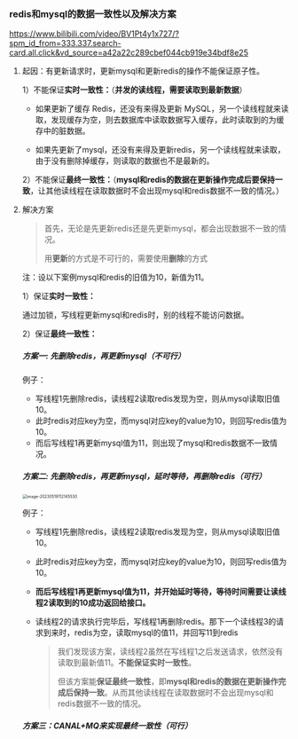 ### redis和mysql的数据一致性以及解决方案

https://www.bilibili.com/video/BV1Pt4y1x727/?spm_id_from=333.337.search-card.all.click&vd_source=a42a22c289cbef044cb919e34bdf8e25

1. 起因：有更新请求时，更新mysql和更新redis的操作不能保证原子性。

   1）不能保证**实时一致性：**（**并发的读线程，需要读取到最新数据**）

   * 如果更新了缓存 Redis，还没有来得及更新 MySQL，另一个读线程就来读取，发现缓存为空，则去数据库中读取数据写入缓存，此时读取到的为缓存中的脏数据。 

   * 如果先更新了mysql，还没有来得及更新redis，另一个读线程就来读取，由于没有删除掉缓存，则读取的数据也不是最新的。

   2）不能保证**最终一致性：**（**mysql和redis的数据在更新操作完成后要保持一致**，让其他读线程在读取数据时不会出现mysql和redis数据不一致的情况。）

2. 解决方案

   > 首先，无论是先更新redis还是先更新mysql，都会出现数据不一致的情况。
   >
   > 用**更新**的方式是不可行的，需要使用**删除**的方式

   注：设以下案例mysql和redis的旧值为10，新值为11。

   1）保证**实时一致性：**

   通过加锁，写线程更新mysql和redis时，别的线程不能访问数据。

   2）保证**最终一致性：**

   ##### 方案一: 先删除redis，再更新mysql（不可行）

   例子：

   * 写线程1先删除redis，读线程2读取redis发现为空，则从mysql读取旧值10。
   * 此时redis对应key为空，而mysql对应key的value为10，则回写redis值为10。
   * 而后写线程1再更新mysql值为11，则出现了mysql和redis数据不一致情况。

   ##### 方案二: 先删除redis，再更新mysql，延时等待，再删除redis（可行）

   <img src="/Users/xhx/Library/Application Support/typora-user-images/image-20230519112145530.png" alt="image-20230519112145530" style="zoom:50%;" />

   例子：

   * 写线程1先删除redis，读线程2读取redis发现为空，则从mysql读取旧值10。

   * 此时redis对应key为空，而mysql对应key的value为10，则回写redis值为10。

   * **而后写线程1再更新mysql值为11，并开始延时等待，等待时间需要让读线程2读取到的10成功返回给接口。**

   * 读线程2的请求执行完毕后，写线程1再删除redis。那下一个读线程3的请求到来时，redis为空，读取mysql的值11，并回写11到redis

     > 我们发现该方案，读线程2虽然在写线程1之后发送请求，依然没有读取到最新值11。**不能保证实时一致性**。
     >
     > 但该方案能**保证最终一致性**，即**mysql和redis的数据在更新操作完成后保持一致**。从而其他读线程在读取数据时不会出现mysql和redis数据不一致的情况。

   ##### 方案三：CANAL+MQ来实现最终一致性（可行）